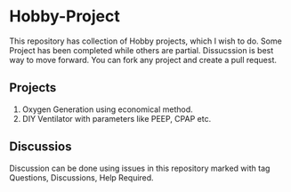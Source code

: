 # Hobby-Project
This repository has collection of Hobby projects, which I wish to do. Some Project has been completed while others are partial. Dissucssion is best way to move forward. You can fork any project and create a pull request.

## Projects
1. Oxygen Generation using economical method.
2. DIY Ventilator with parameters like PEEP, CPAP etc. 

## Discussios
Discussion can be done using issues in this repository marked with tag Questions, Discussions, Help Required.
